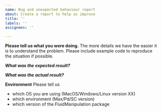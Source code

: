 ```yaml
---
name: Bug and unexpected behaviour report
about: Create a report to help us improve
title: ''
labels: ''
assignees: ''

---
```


**Please tell us what you were doing.**
The more details we have the easier it is to understand the problem. Please include example code to reproduce the situation if possible.

***What was the expected result?***

***What was the actual result?***

**Environment**
Please tell us 
- which OS you are using (MacOS/Windows/Linux version XX)
- which environment (Max/Pd/SC version) 
- which version of the FluidManipulation package
